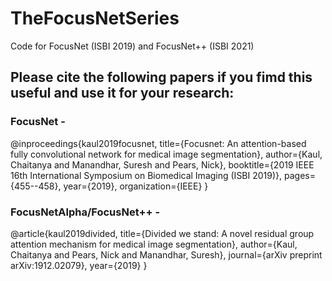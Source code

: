 # TheFocusNetSeries
Code for FocusNet (ISBI 2019) and FocusNet++ (ISBI 2021)


## Please cite the following papers if you fimd this useful and use it for your research:

### FocusNet - 

@inproceedings{kaul2019focusnet,
  title={Focusnet: An attention-based fully convolutional network for medical image segmentation},
  author={Kaul, Chaitanya and Manandhar, Suresh and Pears, Nick},
  booktitle={2019 IEEE 16th International Symposium on Biomedical Imaging (ISBI 2019)},
  pages={455--458},
  year={2019},
  organization={IEEE}
}

### FocusNetAlpha/FocusNet++ -

@article{kaul2019divided,
  title={Divided we stand: A novel residual group attention mechanism for medical image segmentation},
  author={Kaul, Chaitanya and Pears, Nick and Manandhar, Suresh},
  journal={arXiv preprint arXiv:1912.02079},
  year={2019}
}


